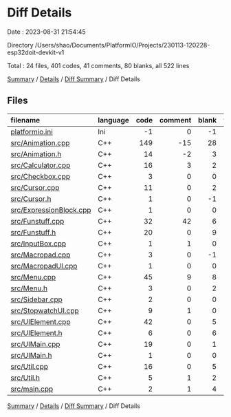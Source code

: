 # Diff Details

Date : 2023-08-31 21:54:45

Directory /Users/shao/Documents/PlatformIO/Projects/230113-120228-esp32doit-devkit-v1

Total : 24 files,  401 codes, 41 comments, 80 blanks, all 522 lines

[Summary](results.md) / [Details](details.md) / [Diff Summary](diff.md) / Diff Details

## Files
| filename | language | code | comment | blank | total |
| :--- | :--- | ---: | ---: | ---: | ---: |
| [platformio.ini](/platformio.ini) | Ini | -1 | 0 | -1 | -2 |
| [src/Animation.cpp](/src/Animation.cpp) | C++ | 149 | -15 | 28 | 162 |
| [src/Animation.h](/src/Animation.h) | C++ | 14 | -2 | 3 | 15 |
| [src/Calculator.cpp](/src/Calculator.cpp) | C++ | 16 | 3 | 2 | 21 |
| [src/Checkbox.cpp](/src/Checkbox.cpp) | C++ | 3 | 0 | 0 | 3 |
| [src/Cursor.cpp](/src/Cursor.cpp) | C++ | 11 | 0 | 2 | 13 |
| [src/Cursor.h](/src/Cursor.h) | C++ | 1 | 0 | -1 | 0 |
| [src/ExpressionBlock.cpp](/src/ExpressionBlock.cpp) | C++ | 1 | 0 | 0 | 1 |
| [src/Funstuff.cpp](/src/Funstuff.cpp) | C++ | 32 | 42 | 6 | 80 |
| [src/Funstuff.h](/src/Funstuff.h) | C++ | 20 | 0 | 9 | 29 |
| [src/InputBox.cpp](/src/InputBox.cpp) | C++ | 1 | 1 | 0 | 2 |
| [src/Macropad.cpp](/src/Macropad.cpp) | C++ | 3 | 0 | -1 | 2 |
| [src/MacropadUI.cpp](/src/MacropadUI.cpp) | C++ | 1 | 0 | 0 | 1 |
| [src/Menu.cpp](/src/Menu.cpp) | C++ | 45 | 9 | 8 | 62 |
| [src/Menu.h](/src/Menu.h) | C++ | 3 | 0 | 2 | 5 |
| [src/Sidebar.cpp](/src/Sidebar.cpp) | C++ | 2 | 0 | 0 | 2 |
| [src/StopwatchUI.cpp](/src/StopwatchUI.cpp) | C++ | 9 | 1 | 0 | 10 |
| [src/UIElement.cpp](/src/UIElement.cpp) | C++ | 42 | 0 | 5 | 47 |
| [src/UIElement.h](/src/UIElement.h) | C++ | 6 | 0 | 6 | 12 |
| [src/UIMain.cpp](/src/UIMain.cpp) | C++ | 19 | 0 | 1 | 20 |
| [src/UIMain.h](/src/UIMain.h) | C++ | 1 | 0 | 0 | 1 |
| [src/Util.cpp](/src/Util.cpp) | C++ | 16 | 0 | 5 | 21 |
| [src/Util.h](/src/Util.h) | C++ | 5 | 1 | 2 | 8 |
| [src/main.cpp](/src/main.cpp) | C++ | 2 | 1 | 4 | 7 |

[Summary](results.md) / [Details](details.md) / [Diff Summary](diff.md) / Diff Details